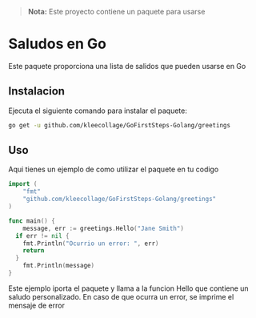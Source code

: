 > **Nota:** Este proyecto contiene un paquete para usarse
# Saludos en Go
Este paquete proporciona una lista de salidos que pueden usarse en Go

## Instalacion
Ejecuta el siguiente comando para instalar  el paquete:
```bash
go get -u github.com/kleecollage/GoFirstSteps-Golang/greetings
```

## Uso
Aqui tienes un ejemplo de como utilizar el paquete en tu codigo

```go
import (
	"fmt"
	"github.com/kleecollage/GoFirstSteps-Golang/greetings"
)

func main() {
	message, err := greetings.Hello("Jane Smith")
  if err != nil {
    fmt.Println("Ocurrio un error: ", err)
    return
  }
	fmt.Println(message)
}
```
Este ejemplo iporta el paquete y llama a la funcion Hello que contiene un saludo personalizado. En caso de que ocurra un error, se imprime el mensaje de error

